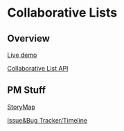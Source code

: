 # Collaborative Lists

## Overview
[Live demo](https://demo.vfree.org)

[Collaborative List API](https://api.vfree.org)

## PM Stuff
[StoryMap](https://realtimeboard.com/app/board/o9J_k03xuV0=/)


[Issue&Bug Tracker/Timeline](https://trello.com/b/pFAb3I6T/cmput401)
